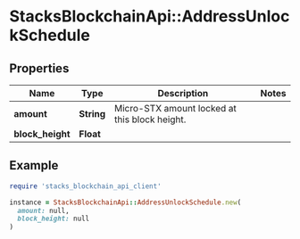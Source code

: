 # StacksBlockchainApi::AddressUnlockSchedule

## Properties

| Name | Type | Description | Notes |
| ---- | ---- | ----------- | ----- |
| **amount** | **String** | Micro-STX amount locked at this block height. |  |
| **block_height** | **Float** |  |  |

## Example

```ruby
require 'stacks_blockchain_api_client'

instance = StacksBlockchainApi::AddressUnlockSchedule.new(
  amount: null,
  block_height: null
)
```


